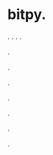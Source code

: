 # bitpy.
.
.
.
.












.






















































.
























.



























.

















































































.































































.






























.
